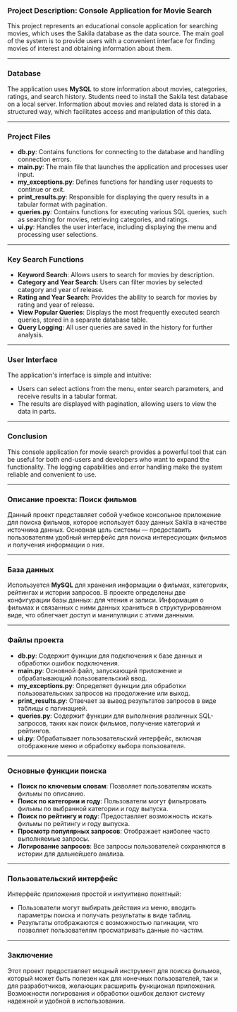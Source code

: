 ### Project Description: Console Application for Movie Search

This project represents an educational console application for searching movies, which uses the Sakila database as the data source. The main goal of the system is to provide users with a convenient interface for finding movies of interest and obtaining information about them.

---

### Database
The application uses **MySQL** to store information about movies, categories, ratings, and search history. Students need to install the Sakila test database on a local server. Information about movies and related data is stored in a structured way, which facilitates access and manipulation of this data.

---

### Project Files
- **db.py**: Contains functions for connecting to the database and handling connection errors.
- **main.py**: The main file that launches the application and processes user input.
- **my_exceptions.py**: Defines functions for handling user requests to continue or exit.
- **print_results.py**: Responsible for displaying the query results in a tabular format with pagination.
- **queries.py**: Contains functions for executing various SQL queries, such as searching for movies, retrieving categories, and ratings.
- **ui.py**: Handles the user interface, including displaying the menu and processing user selections.

---

### Key Search Functions
- **Keyword Search**: Allows users to search for movies by description.
- **Category and Year Search**: Users can filter movies by selected category and year of release.
- **Rating and Year Search**: Provides the ability to search for movies by rating and year of release.
- **View Popular Queries**: Displays the most frequently executed search queries, stored in a separate database table.
- **Query Logging**: All user queries are saved in the history for further analysis.

---

### User Interface
The application's interface is simple and intuitive:
- Users can select actions from the menu, enter search parameters, and receive results in a tabular format.
- The results are displayed with pagination, allowing users to view the data in parts.

---

### Conclusion
This console application for movie search provides a powerful tool that can be useful for both end-users and developers who want to expand the functionality. The logging capabilities and error handling make the system reliable and convenient to use.

---

### Описание проекта: Поиск фильмов
Данный проект представляет собой учебное консольное приложение для поиска фильмов, которое использует базу данных Sakila в качестве источника данных. Основная цель системы — предоставить пользователям удобный интерфейс для поиска интересующих фильмов и получения информации о них.

---

### База данных
Используется **MySQL** для хранения информации о фильмах, категориях, рейтингах и истории запросов. В проекте определены две конфигурации базы данных: для чтения и записи. Информация о фильмах и связанных с ними данных храниться в структурированном виде, что облегчает доступ и манипуляции с этими данными.

---

### Файлы проекта
- **db.py**: Содержит функции для подключения к базе данных и обработки ошибок подключения.
- **main.py**: Основной файл, запускающий приложение и обрабатывающий пользовательский ввод.
- **my_exceptions.py**: Определяет функции для обработки пользовательских запросов на продолжение или выход.
- **print_results.py**: Отвечает за вывод результатов запросов в виде таблицы с пагинацией.
- **queries.py**: Содержит функции для выполнения различных SQL-запросов, таких как поиск фильмов, получение категорий и рейтингов.
- **ui.py**: Обрабатывает пользовательский интерфейс, включая отображение меню и обработку выбора пользователя.

---

### Основные функции поиска
- **Поиск по ключевым словам**: Позволяет пользователям искать фильмы по описанию.
- **Поиск по категории и году**: Пользователи могут фильтровать фильмы по выбранной категории и году выпуска.
- **Поиск по рейтингу и году**: Предоставляет возможность искать фильмы по рейтингу и году выпуска.
- **Просмотр популярных запросов**: Отображает наиболее часто выполняемые запросы.
- **Логирование запросов**: Все запросы пользователей сохраняются в истории для дальнейшего анализа.

---

### Пользовательский интерфейс
Интерфейс приложения простой и интуитивно понятный:
- Пользователи могут выбирать действия из меню, вводить параметры поиска и получать результаты в виде таблиц.
- Результаты отображаются с возможностью пагинации, что позволяет пользователям просматривать данные по частям.

---

### Заключение
Этот проект предоставляет мощный инструмент для поиска фильмов, который может быть полезен как для конечных пользователей, так и для разработчиков, желающих расширить функционал приложения. Возможности логирования и обработки ошибок делают систему надежной и удобной в использовании.
